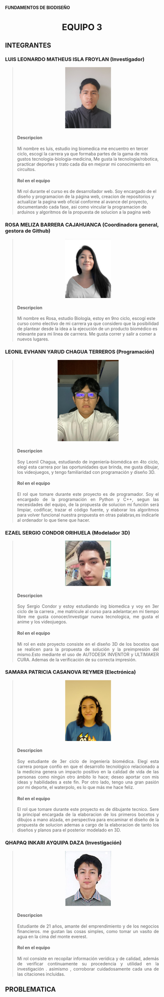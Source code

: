 <b> FUNDAMENTOS DE BIODISEÑO </b>
<h1><p align="center"> EQUIPO 3 </p></h1>

<h2> INTEGRANTES </h2>
<h3>LUIS LEONARDO MATHEUS ISLA FROYLAN (Investigador)</h3>

> <p align="center" ><img src="photos/photoLuisRepositorioreadme.jpg"  alt="fotoLuis" style="width: 150px"></p>
> <h4> Descripcion </h4>
>
> Mi nombre es luis, estudio ing biomedica me encuentro en tercer ciclo, escogi la carrera ya que formaba partes de la gama de mis gustos tecnologia-biologia-medicina, Me gusta la tecnologia/robotica, practicar deportes y trato cada dia en mejorar mi conocimiento en circuitos.
> <h4> Rol en el equipo</h4>
> Mi rol durante el curso es de desarrollador web. Soy encargado de el diseño y programacion de la página web, creacion de repositorios y actualizar la pagina web oficial conforme al avance del proyecto, documentando cada fase, asi como vincular la programacion de arduinos y algoritmos de la propuesta de solucion a la pagina web</p>

<h3>ROSA MELIZA BARRERA CAJAHUANCA (Coordinadora general, gestora de Github)</h3>

> <p align="center" ><img src="photos/photoRosaRepositorioReadme.png" alt="fotoRosa" style="width: 150px"></p>
> <h4> Descripcion </h4>
>
> Mi nombre es Rosa, estudio Biología, estoy en 9no ciclo, escogí este curso como electivo de mi carrera ya que considero que la posibilidad de plantear desde la idea a la ejecución de un producto biomédico es relevante para mi linea de carrrera. Me gusta correr y salir a comer a nuevos lugares. 

<h3>LEONIL EVHANN YARUD CHAGUA TERREROS (Programación)</h3>

> <p align="center" ><img src="photos/photoEvhannRepositorioReadme.jpg" alt="fotoEvhann" style="width: 200px"></p>
> <h4> Descripcion </h4>
> <p align="justify">Soy Leonil Chagua, estudiando de ingeniería-biomédica en 4to ciclo, elegí esta carrera por las oportunidades que brinda, me gusta dibujar, los videojuegos, y tengo familiaridad con programación y diseño 3D.</p>
> <h4> Rol en el equipo </h4>
> <p align="justify">El rol que tomare durante este proyecto es de programador. Soy el encargado de la programación en Python y C++, segun las necesidades del equipo, de la propuesta de solucion mi función será limpiar, codificar, trazar el código fuente, y elaborar los algoritmos para volver funcional nuestra propuesta en otras palabras,es indicarle al ordenador lo que tiene que hacer. </p>

<h3>EZAEL SERGIO CONDOR ORIHUELA (Modelador 3D)</h3>

> <p align="center" ><img src="photos/photoSergioRepositorioreadme.jpg"  alt="fotoSergio" style="width: 150px"></p>
> <h4> Descripcion </h4>
> <p align="justify"> Soy Sergio Condor y estoy estudiando ing biomedica y voy en 3er ciclo de la carrera , me matricule al curso para adelantar,en mi tiempo libre me gusta conocer/investigar nueva tecnologica, me gusta el anime y los videojuegos. </p>
> <h4> Rol en el equipo</h4>
> <p align="justify"> Mi rol en este proyecto consiste en el diseño 3D de los bocetos que se realicen para la propuesta de solución y la preimpresión del mismo.Esto mediante el uso de AUTODESK INVENTOR y ULTIMAKER CURA. Ademas de la verificación de su correcta impresión. </p>

<h3>SAMARA PATRICIA CASANOVA REYMER (Electrónica)</h3>

> <p align="center" ><img src="photos/pkotoSamaraRepositorioReadme.png"  alt="fotoSamara" style="width: 150px"></p>
> <h4> Descripcion </h4>
> <p align="justify"> Soy estudiante de 3er ciclo de ingeniería biomédica. Elegí esta carrera porque confío en que el desarrollo tecnológico relacionado a la medicina genera un impacto positivo en la calidad de vida de las personas como ningún otro ámbito lo hace; deseo aportar con mis ideas y habilidades a este fin. Por otro lado, tengo una gran pasión por mi deporte, el waterpolo, es lo que más me hace feliz. </p>
> <h4> Rol en el equipo</h4>
> <p align="justify"> El rol que tomare durante este proyecto es de dibujante tecnico. Sere la principal encargada de la elaboracion de los primeros bocetos y dibujos a mano alzada, en perspectiva para encaminar el diseño de la propuesta de solucion ademas a cargo de la elaboracion de tanto los diseños y planos para el posterior modelado en 3D. </p>

<h3>QHAPAQ INKARI AYQUIPA DAZA (Investigación)</h3>

> <p align="center" ><img src="photos/photoQhapaqRepositorioreadme.jpg" alt="fotoQhapaq" style="width: 150px"></p>
> <h4> Descripcion </h4>
> <p align="justify" > Estudiante de 21 años, amante del emprendimiento y  de los negocios financieros. me gustan las cosas simples, como tomar un vasito de agua en la cima del monte everest. </p>
> <h4> Rol en el equipo</h4>
> <p align="justify"> Mi rol consiste en recopilar información verídica y de calidad, además de verificar continuamente su procedencia y utilidad en la investigación . asimismo , corroborar cuidadosamente cada una de las citaciones incluidas. </p>

<h2> PROBLEMATICA </h2>

> <p></p>

